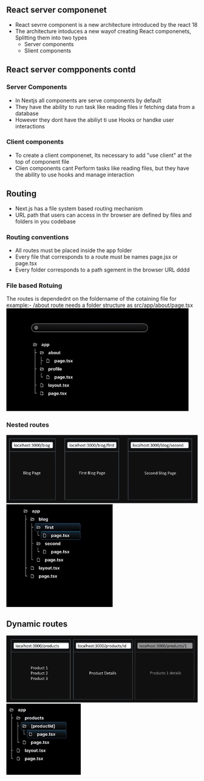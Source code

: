 ## React server componenet
- React sevrre component is a new architecture introduced by the react 18
- The architecture intoduces a new wayof creating React componenets, Splitting them into two types
  - Server components
  - Slient components
## React server compponents contd
### Server Components
- In Nextjs all components are serve components by default
- They have the ability to run task like reading files ir fetching data from a database
- However they dont have the abiliyt ti use Hooks or handke user interactions
### Client components

- To create a client componenet, Its necessary to add "use client" at the top of component file
- Clien components cant Perform tasks like reading files, but they have the ability to use hooks and manage interaction


## Routing
- Next.js has a file system based routing mechanism
- URL path that users can access in thr browser are defined by files and folders in you codebase
### Routing conventions
 - All routes must be placed inside the app folder
 - Every file that corresponds to a route must be names page.jsx or page.tsx
 - Every folder corresponds to a path sgement in the browser URL dddd
### File based Rotuing 
The routes is dependednt on the foldername of the cotaining file
for example:- /about route needs a folder structure as src/app/about/page.tsx 
![alt text](image.png)
### Nested routes
![alt text](image-1.png)
![alt text](image-2.png)
## Dynamic routes
![alt text](image-3.png)
![alt text](image-4.png)